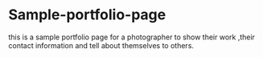 # Sample-portfolio-page
this is a sample portfolio page for a photographer to show their work ,their contact information and tell about themselves to others.
